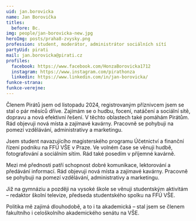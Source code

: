 ```yaml
---
uid: jan.borovicka
name: Jan Borovička
titles:
  before: Bc.
img: people/jan-borovicka-new.jpg
heroImg: posts/praha8-zvysky.png
profession: student, moderátor, administrátor sociálních sítí
partyUid: pirati
mail: jan.borovicka@pirati.cz
profiles:
  facebook: https://www.facebook.com/HonzaBorovicka1712
  instagram: https://www.instagram.com/pirathonza
  linkedin: https://www.linkedin.com/in/jan-borovicka/
funkce-strana:
funkce-verejne:
---
```


Členem Pirátů jsem od listopadu 2024, registrovaným příznivcem jsem se stal o pár měsíců dříve. Zajímám se o hudbu, focení, natáčení a sociální sítě, dopravu a nová efektivní řešení. V těchto oblastech také pomáhám Pirátům. Rád objevuji nová místa a zajímavé kavárny. Pracovně se pohybuji na pomezí vzdělávání, administrativy a marketingu.

Jsem student navazujícího magisterského programu Účetnictví a finanční řízení podniku na FFÚ VŠE v Praze. Ve volném čase se věnuji hudbě, fotografování a sociálním sítím. Rád také posedím v příjemné kavárně.

Mezi mé přednosti patří schopnost dobré komunikace, lektorování a předávání informací. Rád objevuji nová místa a zajímavé kavárny. Pracovně se pohybuji na pomezí vzdělávání, administrativy a marketingu.

Již na gymnáziu a později na vysoké škole se věnuji studentským aktivitám – redaktor školní televize, předseda studentského spolku na FFÚ VŠE.

Politika mě zajímá dlouhodobě, a to i ta akademická – stal jsem se členem fakultního i celoškolního akademického senátu na VŠE.